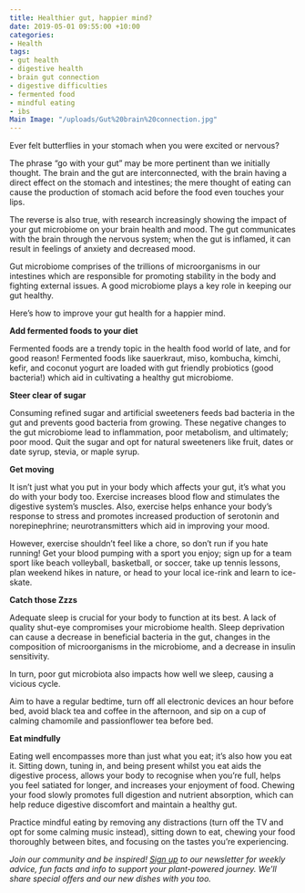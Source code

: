 ```yaml
---
title: Healthier gut, happier mind?
date: 2019-05-01 09:55:00 +10:00
categories:
- Health
tags:
- gut health
- digestive health
- brain gut connection
- digestive difficulties
- fermented food
- mindful eating
- ibs
Main Image: "/uploads/Gut%20brain%20connection.jpg"
---
```


Ever felt butterflies in your stomach when you were excited or nervous?

The phrase “go with your gut” may be more pertinent than we initially thought. The brain and the gut are interconnected, with the brain having a direct effect on the stomach and intestines; the mere thought of eating can cause the production of stomach acid before the food even touches your lips.

The reverse is also true, with research increasingly showing the impact of your gut microbiome on your brain health and mood. The gut communicates with the brain through the nervous system; when the gut is inflamed, it can result in feelings of anxiety and decreased mood.

Gut microbiome comprises of the trillions of microorganisms in our intestines which are responsible for promoting stability in the body and fighting external issues. A good microbiome plays a key role in keeping our gut healthy.

Here’s how to improve your gut health for a happier mind.

**Add fermented foods to your diet**

Fermented foods are a trendy topic in the health food world of late, and for good reason! Fermented foods like sauerkraut, miso, kombucha, kimchi, kefir, and coconut yogurt are loaded with gut friendly probiotics (good bacteria!) which aid in cultivating a healthy gut microbiome.

**Steer clear of sugar**

Consuming refined sugar and artificial sweeteners feeds bad bacteria in the gut and prevents good bacteria from growing. These negative changes to the gut microbiome lead to inflammation, poor metabolism, and ultimately; poor mood. Quit the sugar and opt for natural sweeteners like fruit, dates or date syrup, stevia, or maple syrup.

**Get moving**

It isn’t just what you put in your body which affects your gut, it’s what you do with your body too. Exercise increases blood flow and stimulates the digestive system’s muscles. Also, exercise helps enhance your body’s response to stress and promotes increased production of serotonin and norepinephrine; neurotransmitters which aid in improving your mood.

However, exercise shouldn’t feel like a chore, so don’t run if you hate running! Get your blood pumping with a sport you enjoy; sign up for a team sport like beach volleyball, basketball, or soccer, take up tennis lessons, plan weekend hikes in nature, or head to your local ice-rink and learn to ice-skate.

**Catch those Zzzs**

Adequate sleep is crucial for your body to function at its best. A lack of quality shut-eye compromises your microbiome health. Sleep deprivation can cause a decrease in beneficial bacteria in the gut, changes in the composition of microorganisms in the microbiome, and a decrease in insulin sensitivity.

In turn, poor gut microbiota also impacts how well we sleep, causing a vicious cycle.

Aim to have a regular bedtime, turn off all electronic devices an hour before bed, avoid black tea and coffee in the afternoon, and sip on a cup of calming chamomile and passionflower tea before bed.

**Eat mindfully**

Eating well encompasses more than just what you eat; it’s also how you eat it. Sitting down, tuning in, and being present whilst you eat aids the digestive process, allows your body to recognise when you’re full, helps you feel satiated for longer, and increases your enjoyment of food. Chewing your food slowly promotes full digestion and nutrient absorption, which can help reduce digestive discomfort and maintain a healthy gut.

Practice mindful eating by removing any distractions (turn off the TV and opt for some calming music instead), sitting down to eat, chewing your food thoroughly between bites, and focusing on the tastes you’re experiencing.

*Join our community and be inspired! [Sign up](https://www.soulara.com.au) to our newsletter for weekly advice, fun facts and info to support your plant-powered journey. We’ll share special offers and our new dishes with you too.*